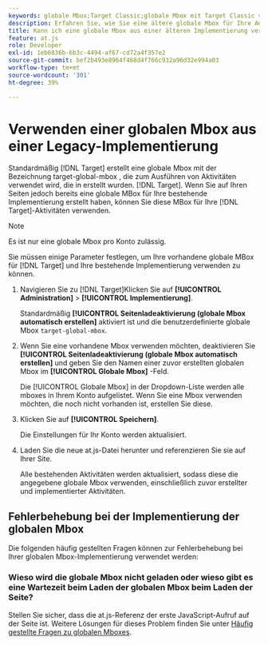 ```yaml
---
keywords: globale Mbox;Target Classic;globale Mbox mit Target Classic verwenden
description: Erfahren Sie, wie Sie eine ältere globale Mbox für Ihre Adobe verwenden. [!DNL Target] Aktivitäten , wenn Sie bereits eine globale Mbox für Ihre älteren Implementierungen auf Ihren Seiten erstellt haben.
title: Kann ich eine globale Mbox aus einer älteren Implementierung verwenden?
feature: at.js
role: Developer
exl-id: 1eb6836b-6b3c-4494-af67-cd72a4f357e2
source-git-commit: bef2b493e8964f468d4f766c932a96d32e994a03
workflow-type: tm+mt
source-wordcount: '301'
ht-degree: 39%

---
```


# Verwenden einer globalen Mbox aus einer Legacy-Implementierung

Standardmäßig [!DNL Target] erstellt eine globale Mbox mit der Bezeichnung target-global-mbox , die zum Ausführen von Aktivitäten verwendet wird, die in erstellt wurden. [!DNL Target]. Wenn Sie auf Ihren Seiten jedoch bereits eine globale MBox für Ihre bestehende Implementierung erstellt haben, können Sie diese MBox für Ihre [!DNL Target]-Aktivitäten verwenden.

>[!NOTE]
>
>Es ist nur eine globale Mbox pro Konto zulässig.

Sie müssen einige Parameter festlegen, um Ihre vorhandene globale MBox für [!DNL Target] und Ihre bestehende Implementierung verwenden zu können.

1. Navigieren Sie zu [!DNL Target]Klicken Sie auf **[!UICONTROL Administration]** > **[!UICONTROL Implementierung]**.

   Standardmäßig **[!UICONTROL Seitenladeaktivierung (globale Mbox automatisch erstellen]** aktiviert ist und die benutzerdefinierte globale Mbox `target-global-mbox`.

1. Wenn Sie eine vorhandene Mbox verwenden möchten, deaktivieren Sie **[!UICONTROL Seitenladeaktivierung (globale Mbox automatisch erstellen]** und geben Sie den Namen einer zuvor erstellten globalen Mbox im **[!UICONTROL Globale Mbox]** -Feld.

   Die [!UICONTROL Globale Mbox] in der Dropdown-Liste werden alle mboxes in Ihrem Konto aufgelistet. Wenn Sie eine Mbox verwenden möchten, die noch nicht vorhanden ist, erstellen Sie diese.

1. Klicken Sie auf **[!UICONTROL Speichern]**.

   Die Einstellungen für Ihr Konto werden aktualisiert.

1. Laden Sie die neue at.js-Datei herunter und referenzieren Sie sie auf Ihrer Site.

   Alle bestehenden Aktivitäten werden aktualisiert, sodass diese die angegebene globale Mbox verwenden, einschließlich zuvor erstellter und implementierter Aktivitäten.

## Fehlerbehebung bei der Implementierung der globalen Mbox

Die folgenden häufig gestellten Fragen können zur Fehlerbehebung bei Ihrer globalen Mbox-Implementierung verwendet werden:

### Wieso wird die globale Mbox nicht geladen oder wieso gibt es eine Wartezeit beim Laden der globalen Mbox beim Laden der Seite?

Stellen Sie sicher, dass die at.js-Referenz der erste JavaScript-Aufruf auf der Seite ist. Weitere Lösungen für dieses Problem finden Sie unter [Häufig gestellte Fragen zu globalen Mboxes](/help/c-implementing-target/c-implementing-target-for-client-side-web/c-target-atjs-faq/global-mbox-frequently-asked-questions.md).
